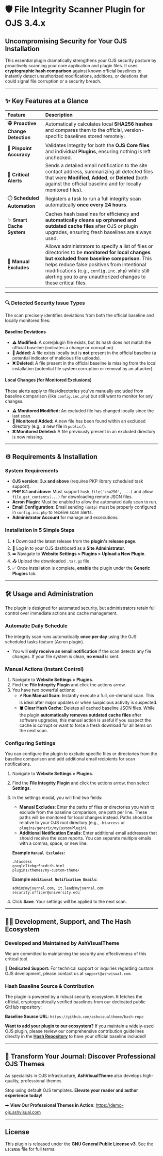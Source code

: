 # 🛡️ File Integrity Scanner Plugin for OJS 3.4.x

## **Uncompromising Security for Your OJS Installation**

This essential plugin dramatically strengthens your OJS security posture by proactively scanning your core application and plugin files. It uses **cryptographic hash comparison** against known official baselines to instantly detect unauthorized modifications, additions, or deletions that could signal file corruption or a security breach.

---

## ✨ Key Features at a Glance

| Feature                           | Description                                                                                                                                                                                                                                                                                                          |
| :-------------------------------- | :------------------------------------------------------------------------------------------------------------------------------------------------------------------------------------------------------------------------------------------------------------------------------------------------------------------- |
| 🕵️ **Proactive Change Detection** | Automatically calculates local **SHA256 hashes** and compares them to the official, version-specific baselines stored remotely.                                                                                                                                                                                      |
| 🎯 **Pinpoint Accuracy**          | Validates integrity for both the **OJS Core files** and individual **Plugins**, ensuring nothing is left unchecked.                                                                                                                                                                                                  |
| 📧 **Critical Alerts**            | Sends a detailed email notification to the site contact address, summarizing all detected files that were **Modified**, **Added**, or **Deleted** (both against the official baseline and for locally monitored files).                                                                                              |
| ⏱️ **Scheduled Automation**       | Registers a task to run a full integrity scan automatically **once every 24 hours**.                                                                                                                                                                                                                                 |
| ✨ **Smart Cache System**         | Caches hash baselines for efficiency and **automatically cleans up orphaned and outdated cache files** after OJS or plugin upgrades, ensuring fresh baselines are always used.                                                                                                                                       |
| 📝 **Manual Excludes**            | Allows administrators to specify a list of files or directories to be **monitored for local changes but excluded from baseline comparison**. This helps reduce false positives from intentional modifications (e.g., `config.inc.php`) while still alerting you to any unauthorized changes to these critical files. |

---

### **🔍 Detected Security Issue Types**

The scan precisely identifies deviations from both the official baseline and locally monitored files:

#### Baseline Deviations

- **⚠️ Modified:** A core/plugin file exists, but its hash does not match the official baseline (indicates a change or corruption).
- **🚨 Added:** A file exists locally but is **not** present in the official baseline (a potential indicator of malicious file uploads).
- **❌ Deleted:** A file present in the official baseline is missing from the local installation (potential file system corruption or removal by an attacker).

#### Local Changes (for Monitored Exclusions)

These alerts apply to files/directories you've manually excluded from baseline comparison (like `config.inc.php`) but still want to monitor for any changes.

- **⚠️ Monitored Modified:** An excluded file has changed locally since the last scan.
- **🚨 Monitored Added:** A new file has been found within an excluded directory (e.g., a new file in `public/`).
- **❌ Monitored Deleted:** A file previously present in an excluded directory is now missing.

---

## ⚙️ Requirements & Installation

### System Requirements

- **OJS version:** **3.x and above** (requires PKP library scheduled task support).
- **PHP 8.1 and above:** Must support `hash_file('sha256', ...)` and allow `file_get_contents(...)` for downloading remote JSON files.
- **Acron Plugin:** Must be enabled to allow the automated daily scan to run.
- **Email Configuration:** Email sending `(smtp)` must be properly configured in `config.inc.php` to receive scan alerts.
- **Administrator Account** for manage and excecutions.

### Installation in 5 Simple Steps

1.  ⬇️ Download the latest release from the **plugin's release page**.
2.  🔑 Log in to your OJS dashboard as a **Site Administrator**.
3.  ➡️ Navigate to **Website Settings > Plugins > Upload a New Plugin**.
4.  📤 Upload the downloaded `.tar.gz` file.
5.  ✅ Once installation is complete, **enable** the plugin under the **Generic Plugins** tab.

---

## 🛠️ Usage and Administration

The plugin is designed for automated security, but administrators retain full control over immediate actions and cache management.

### **Automatic Daily Schedule**

The integrity scan runs automatically **once per day** using the OJS scheduled tasks feature (Acron plugin).

- You will **only receive an email notification** if the scan detects any file changes. If your file system is clean, **no email** is sent.

### **Manual Actions (Instant Control)**

1.  Navigate to **Website Settings > Plugins**.
2.  Find the **File Integrity Plugin** and click the actions arrow.
3.  You have two powerful actions:
    - **⚡ Run Manual Scan:** Instantly execute a full, on-demand scan. This is ideal after major updates or when suspicious activity is suspected.
    - **🗑️ Clear Hash Cache:** Deletes all cached baseline JSON files. While the plugin **automatically removes outdated cache files** after software upgrades, this manual action is useful if you suspect the cache is corrupt or want to force a fresh download for all items on the next scan.

### **Configuring Settings**

You can configure the plugin to exclude specific files or directories from the baseline comparison and add additional email recipients for scan notifications.

1.  Navigate to **Website Settings > Plugins**.
2.  Find the **File Integrity Plugin** and click the actions arrow, then select **Settings**.
3.  In the settings modal, you will find two fields:

    - **Manual Excludes**: Enter the paths of files or directories you wish to exclude from the baseline comparison, one path per line. These paths will be monitored for local changes instead. Paths should be relative to your OJS root directory (e.g., `.htaccess` or `plugins/generic/myCustomPlugin`).
    - **Additional Notification Emails**: Enter additional email addresses that should receive the scan reports. You can separate multiple emails with a comma, space, or new line.

    **Example `Manual Excludes`:**

    ```
    .htaccess
    google7tebgr5hcdtth.html
    plugins/themes/my-custom-theme/
    ```

    **Example `Additional Notification Emails`:**

    ```
    admin@myjournal.com, it.lead@myjournal.com
    security.officer@university.edu
    ```

4.  Click **Save**. Your settings will be applied to the next scan.

---

## 🧑‍💻 Development, Support, and The Hash Ecosystem

### Developed and Maintained by **AshVisualTheme**

We are committed to maintaining the security and effectiveness of this critical tool.

📧 **Dedicated Support:** For technical support or inquiries regarding custom OJS development, please contact us at `support@ashvisual.com`.

### **Hash Baseline Source & Contribution**

The plugin is powered by a robust security ecosystem. It fetches the official, cryptographically verified baselines from our dedicated public GitHub repository:

**Baseline Source URL**:
`https://github.com/ashvisualtheme/hash-repo`

**Want to add your plugin to our ecosystem?** If you maintain a widely-used OJS plugin, please review our comprehensive contribution guidelines directly in the [**Hash Repository**](https://github.com/ashvisualtheme/hash-repo) to have your official baseline included!

---

## 🎨 Transform Your Journal: Discover Professional OJS Themes

As specialists in OJS infrastructure, **AshVisualTheme** also develops high-quality, professional themes.

Stop using default OJS templates. **Elevate your reader and author experience today!**

➡️ **View Our Professional Themes in Action:** <https://demo-ojs.ashvisual.com>

---

## License

This plugin is released under the **GNU General Public License v3**. See the `LICENSE` file for full terms.
